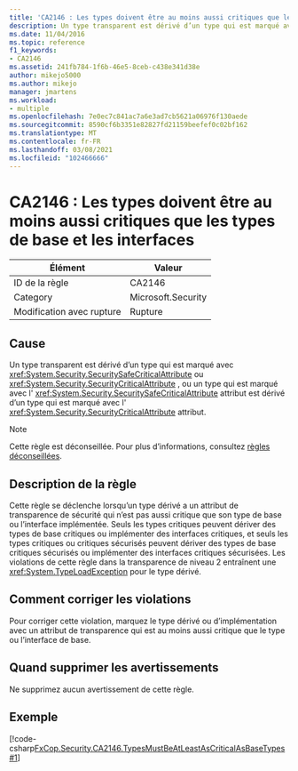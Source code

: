 ```yaml
---
title: 'CA2146 : Les types doivent être au moins aussi critiques que les types de base et les interfaces'
description: Un type transparent est dérivé d’un type qui est marqué avec l’attribut SecuritySafeCritical ou SecurityCritical, ou un type qui est marqué avec l’attribut SecuritySafeCritical est dérivé d’un type qui est marqué avec l’attribut SecurityCritical.
ms.date: 11/04/2016
ms.topic: reference
f1_keywords:
- CA2146
ms.assetid: 241fb784-1f6b-46e5-8ceb-c438e341d38e
author: mikejo5000
ms.author: mikejo
manager: jmartens
ms.workload:
- multiple
ms.openlocfilehash: 7e0ec7c841ac7a6e3ad7cb5621a06976f130aede
ms.sourcegitcommit: 8590cf6b3351e82827fd21159beefef0c02bf162
ms.translationtype: MT
ms.contentlocale: fr-FR
ms.lasthandoff: 03/08/2021
ms.locfileid: "102466666"
---
```

# <a name="ca2146-types-must-be-at-least-as-critical-as-their-base-types-and-interfaces"></a>CA2146 : Les types doivent être au moins aussi critiques que les types de base et les interfaces

|Élément|Valeur|
|-|-|
|ID de la règle|CA2146|
|Category|Microsoft.Security|
|Modification avec rupture|Rupture|

## <a name="cause"></a>Cause
Un type transparent est dérivé d’un type qui est marqué avec <xref:System.Security.SecuritySafeCriticalAttribute> ou <xref:System.Security.SecurityCriticalAttribute> , ou un type qui est marqué avec l' <xref:System.Security.SecuritySafeCriticalAttribute> attribut est dérivé d’un type qui est marqué avec l' <xref:System.Security.SecurityCriticalAttribute> attribut.

> [!NOTE]
> Cette règle est déconseillée. Pour plus d’informations, consultez [règles déconseillées](fxcop-unported-deprecated-rules.md).

## <a name="rule-description"></a>Description de la règle
Cette règle se déclenche lorsqu’un type dérivé a un attribut de transparence de sécurité qui n’est pas aussi critique que son type de base ou l’interface implémentée. Seuls les types critiques peuvent dériver des types de base critiques ou implémenter des interfaces critiques, et seuls les types critiques ou critiques sécurisés peuvent dériver des types de base critiques sécurisés ou implémenter des interfaces critiques sécurisées. Les violations de cette règle dans la transparence de niveau 2 entraînent une <xref:System.TypeLoadException> pour le type dérivé.

## <a name="how-to-fix-violations"></a>Comment corriger les violations
Pour corriger cette violation, marquez le type dérivé ou d’implémentation avec un attribut de transparence qui est au moins aussi critique que le type ou l’interface de base.

## <a name="when-to-suppress-warnings"></a>Quand supprimer les avertissements
Ne supprimez aucun avertissement de cette règle.

## <a name="example"></a>Exemple
[!code-csharp[FxCop.Security.CA2146.TypesMustBeAtLeastAsCriticalAsBaseTypes#1](../code-quality/codesnippet/CSharp/ca2146-types-must-be-at-least-as-critical-as-their-base-types-and-interfaces_1.cs)]
